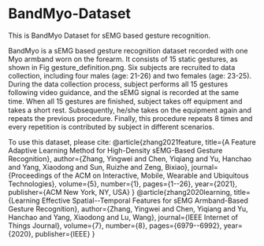 # BandMyo-Dataset
This is BandMyo Dataset for sEMG based gesture recognition. 

BandMyo is a sEMG based gesture recognition dataset recorded with one Myo armband worn on the forearm. It consists of 15 static gestures, as shown in Fig gesture_definition.png. Six subjects are recruited to data collection, including four males (age: 21-26) and two females (age: 23-25). During the data collection process, subject performs all 15 gestures following video guidance, and the sEMG signal is recorded at the same time. When all 15 gestures are ﬁnished, subject takes off equipment and takes a short rest. Subsequently, he/she takes on the equipment again and repeats the previous procedure. Finally, this procedure repeats 8 times and every repetition is contributed by subject in different scenarios.

To use this dataset, please cite:
@article{zhang2021feature,
  title={A Feature Adaptive Learning Method for High-Density sEMG-Based Gesture Recognition},
  author={Zhang, Yingwei and Chen, Yiqiang and Yu, Hanchao and Yang, Xiaodong and Sun, Ruizhe and Zeng, Bixiao},
  journal={Proceedings of the ACM on Interactive, Mobile, Wearable and Ubiquitous Technologies},
  volume={5},
  number={1},
  pages={1--26},
  year={2021},
  publisher={ACM New York, NY, USA}
}
@article{zhang2020learning,
  title={Learning Effective Spatial--Temporal Features for sEMG Armband-Based Gesture Recognition},
  author={Zhang, Yingwei and Chen, Yiqiang and Yu, Hanchao and Yang, Xiaodong and Lu, Wang},
  journal={IEEE Internet of Things Journal},
  volume={7},
  number={8},
  pages={6979--6992},
  year={2020},
  publisher={IEEE}
}
